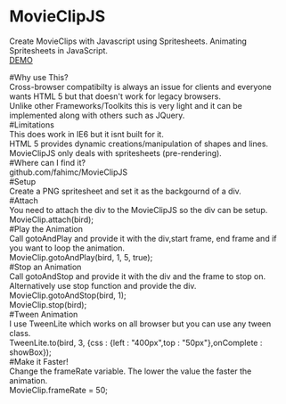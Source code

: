 MovieClipJS
===========

Create MovieClips with Javascript using Spritesheets. Animating Spritesheets in JavaScript.  
[DEMO](http://fahimchowdhury.com/utensil/movieclipjs/)
  
#Why use This?  
Cross-browser compatibilty is always an issue for clients and everyone wants HTML 5 but that doesn't work for legacy browsers.  
Unlike other Frameworks/Toolkits this is very light and it can be implemented along with others such as JQuery.  
#Limitations  
This does work in IE6 but it isnt built for it.  
HTML 5 provides dynamic creations/manipulation of shapes and lines. MovieClipJS only deals with spritesheets (pre-rendering).  
#Where can I find it?  
github.com/fahimc/MovieClipJS  
#Setup  
Create a PNG spritesheet and set it as the backgournd of a div.  
#Attach  
You need to attach the div to the MovieClipJS so the div can be setup.  
    MovieClip.attach(bird);  
#Play the Animation  
Call gotoAndPlay and provide it with the div,start frame, end frame and if you want to loop the animation.  
    MovieClip.gotoAndPlay(bird, 1, 5, true);  
#Stop an Animation  
Call gotoAndStop and provide it with the div and the frame to stop on. Alternatively use stop function and provide the div.  
    MovieClip.gotoAndStop(bird, 1);  
    MovieClip.stop(bird);  
#Tween Animation  
I use TweenLite which works on all browser but you can use any tween class.  
TweenLite.to(bird, 3, {css : {left : "400px",top : "50px"},onComplete : showBox});  
#Make it Faster!  
Change the frameRate variable. The lower the value the faster the animation.  
    MovieClip.frameRate = 50;  